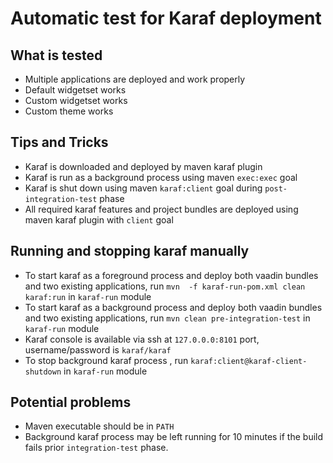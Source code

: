 Automatic test for Karaf deployment
===

What is tested
---
* Multiple applications are deployed and work properly
* Default widgetset works
* Custom widgetset works
* Custom theme works

Tips and Tricks
---
* Karaf is downloaded and deployed by maven karaf plugin
* Karaf is run as a background process using maven `exec:exec` goal
* Karaf is shut down using maven `karaf:client` goal during `post-integration-test` phase
* All required karaf features and project bundles are deployed using maven karaf plugin with `client` goal

Running and stopping karaf manually
---
* To start karaf as a foreground process and deploy both vaadin bundles and two existing applications, run `mvn  -f karaf-run-pom.xml clean karaf:run`
in `karaf-run` module
* To start karaf as a background process and deploy both vaadin bundles and two existing applications, run `mvn clean pre-integration-test`
in `karaf-run` module
* Karaf console is available via ssh at `127.0.0.0:8101` port, username/password is `karaf/karaf` 
* To stop background karaf process , run `karaf:client@karaf-client-shutdown`
in `karaf-run` module

Potential problems
---
* Maven executable should be in `PATH`
* Background karaf process may be left running for 10 minutes if the build fails prior `integration-test` phase.
